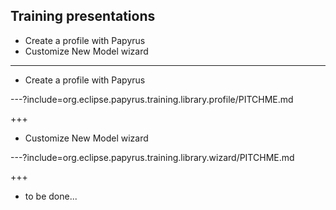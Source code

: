 ## Training presentations

* Create a profile with Papyrus
* Customize New Model wizard

---
* Create a profile with Papyrus

---?include=org.eclipse.papyrus.training.library.profile/PITCHME.md

+++
* Customize New Model wizard

---?include=org.eclipse.papyrus.training.library.wizard/PITCHME.md

+++
* to be done...
